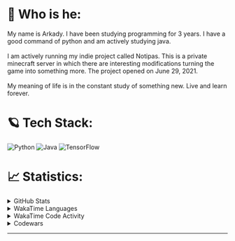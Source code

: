 # 👤 Who is he:
My name is Arkady. I have been studying programming for 3 years. I have a good command of python and am actively studying java. <br><br>I am actively running my indie project called Notipas. This is a private minecraft server in which there are interesting modifications turning the game into something more. The project opened on June 29, 2021.<br><br>My meaning of life is in the constant study of something new. Live and learn forever.

# 🪐 Tech Stack:
![Python](https://img.shields.io/badge/python-3670A0?style=for-the-badge&logo=python&logoColor=ffdd54)
![Java](https://img.shields.io/badge/java-%23ED8B00.svg?style=for-the-badge&logo=java&logoColor=white)
![TensorFlow](https://img.shields.io/badge/TensorFlow-%23FF6F00.svg?style=for-the-badge&logo=TensorFlow&logoColor=white)


# 📈 Statistics:

<details>
    <summary>GitHub Stats</summary>
    <p>
        <img src="https://github-readme-stats.vercel.app/api?username=belkinark&theme=onedark&hide_border=true&include_all_commits=false&count_private=false">
    </p>
</details>

<details>
    <summary>WakaTime Languages</summary>
    <p>
        <a href="https://wakatime.com"><img src="https://wakatime.com/share/@95fe5ec9-3366-439b-a584-a0048b1f5d52/287a8b06-770a-411e-860c-d026035c8416.png" /></a>
    </p>
</details>

<details>
    <summary>WakaTime Code Activity</summary>
    <p>
        <a href="https://wakatime.com"><img src="https://wakatime.com/share/@95fe5ec9-3366-439b-a584-a0048b1f5d52/4f87b67e-64fa-480c-9c6c-c040597202a2.png" /></a>
    </p>
</details>

<details>
    <summary>Codewars</summary>
    <p>
        <a href="https://www.codewars.com/users/belkinark"><img src="https://www.codewars.com/users/belkinark/badges/large"></a>
    </p>
</details>

<hr>
